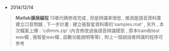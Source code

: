 * 2014/12/14   

> __Matlab擴展編程__ 13章代碼修改完成 , 但是辨識率很低 , 推測是語音資料庫建立口音問題 , 下一步計畫 : 建立張智星資料庫的'samples.mat' , 另外 , 本次檔案上傳 : 'cdhmm.zip' (內含修改過後語音辨識模型 , 原本train和test wav檔 , 張智星wav檔 , 函數功能說明等等) , 附上一個說話者辨識的程序可參考
